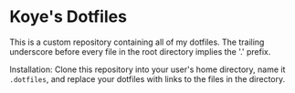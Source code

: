 # Koye's Dotfiles

This is a custom repository containing all of my dotfiles. The trailing underscore before every file in the root directory implies the '.' prefix.

Installation: Clone this repository into your user's home directory, name it `.dotfiles`, and replace your dotfiles with links to the files in the directory.
